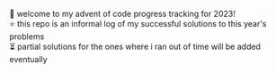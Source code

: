 👋 welcome to my advent of code progress tracking for 2023! <br>
⭐ this repo is an informal log of my successful solutions to this year's problems <br>
⏳ partial solutions for the ones where i ran out of time will be added eventually
